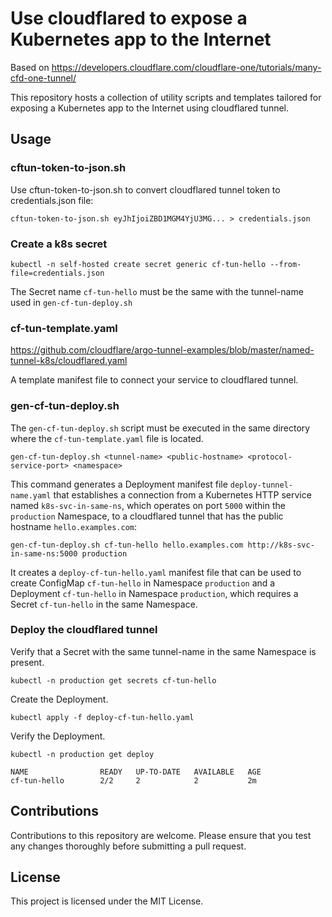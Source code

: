 # Use cloudflared to expose a Kubernetes app to the Internet

Based on https://developers.cloudflare.com/cloudflare-one/tutorials/many-cfd-one-tunnel/

This repository hosts a collection of utility scripts and templates tailored for exposing a Kubernetes app to the Internet using cloudflared tunnel.



## Usage

### cftun-token-to-json.sh

Use cftun-token-to-json.sh to convert cloudflared tunnel token to credentials.json file:

```shell
cftun-token-to-json.sh eyJhIjoiZBD1MGM4YjU3MG... > credentials.json
```



### Create a k8s secret

```shell
kubectl -n self-hosted create secret generic cf-tun-hello --from-file=credentials.json
```

The Secret name `cf-tun-hello` must be the same with the tunnel-name used in `gen-cf-tun-deploy.sh`



### cf-tun-template.yaml

https://github.com/cloudflare/argo-tunnel-examples/blob/master/named-tunnel-k8s/cloudflared.yaml

A template manifest file to connect your service to cloudflared tunnel.



### gen-cf-tun-deploy.sh

The `gen-cf-tun-deploy.sh` script must be executed in the same directory where the `cf-tun-template.yaml` file is located.

```shell
gen-cf-tun-deploy.sh <tunnel-name> <public-hostname> <protocol-service-port> <namespace>
```

This command generates a Deployment manifest file `deploy-tunnel-name.yaml` that establishes a connection from a Kubernetes HTTP service named `k8s-svc-in-same-ns`, which operates on port `5000` within the `production` Namespace, to a cloudflared tunnel that has the public hostname `hello.examples.com`:

```
gen-cf-tun-deploy.sh cf-tun-hello hello.examples.com http://k8s-svc-in-same-ns:5000 production
```

It creates a `deploy-cf-tun-hello.yaml` manifest file that can be used to create ConfigMap `cf-tun-hello` in Namespace `production` and a Deployment `cf-tun-hello` in Namespace `production`, which requires a Secret `cf-tun-hello` in the same Namespace.



### Deploy the cloudflared tunnel

Verify that a Secret with the same tunnel-name in the same Namespace is present.

```
kubectl -n production get secrets cf-tun-hello
```

Create the Deployment.

```
kubectl apply -f deploy-cf-tun-hello.yaml
```

Verify the Deployment.

```
kubectl -n production get deploy

NAME                READY   UP-TO-DATE   AVAILABLE   AGE
cf-tun-hello        2/2     2            2           2m
```



## Contributions

Contributions to this repository are welcome. Please ensure that you test any changes thoroughly before submitting a pull request.

## License

This project is licensed under the MIT License.